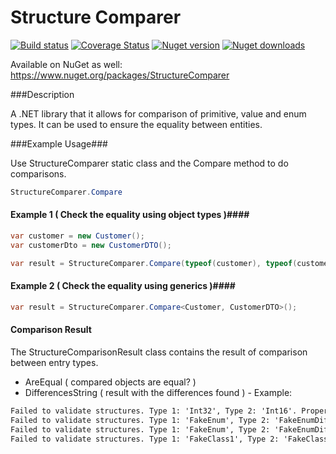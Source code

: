 # Structure Comparer

[![Build status](https://ci.appveyor.com/api/projects/status/e25wawak9781jv0u?svg=true)](https://ci.appveyor.com/project/jeduardocosta/structure-comparer)
[![Coverage Status](https://coveralls.io/repos/jeduardocosta/structure-comparer/badge.svg)](https://coveralls.io/r/jeduardocosta/structure-comparer)
[![Nuget version](https://img.shields.io/nuget/v/StructureComparer.svg)](https://www.nuget.org/packages/StructureComparer/)
[![Nuget downloads](https://img.shields.io/nuget/dt/StructureComparer.svg)](https://www.nuget.org/packages/StructureComparer/)

Available on NuGet as well: https://www.nuget.org/packages/StructureComparer

###Description


A .NET library that it allows for comparison of primitive, value and enum types. It can be used to ensure the equality between entities.

###Example Usage###

Use StructureComparer static class and the Compare method to do comparisons.

```cs
StructureComparer.Compare
```

#### Example 1 ( Check the equality using object types )####

```cs
var customer = new Customer();
var customerDto = new CustomerDTO();

var result = StructureComparer.Compare(typeof(customer), typeof(customerDto));
```

#### Example 2 ( Check the equality using generics )####

```cs
var result = StructureComparer.Compare<Customer, CustomerDTO>();
```

#### Comparison Result ####

The StructureComparisonResult class contains the result of comparison between entry types.

* AreEqual ( compared objects  are equal? )
* DifferencesString ( result with the differences found ) - Example:
```txt
Failed to validate structures. Type 1: 'Int32', Type 2: 'Int16'. Property name: 'Id'
Failed to validate structures. Type 1: 'FakeEnum', Type 2: 'FakeEnumDifferentNames'. Property name: 'Enum'
Failed to validate structures. Type 1: 'FakeEnum', Type 2: 'FakeEnumDifferentNames'. Reason: divergent enum names. Property name: 'Enum' from 'FakeClass3' from 'FakeClass2'
Failed to validate structures. Type 1: 'FakeClass1', Type 2: 'FakeClass1'. Reason: property name 'FullName' was not found in type 'FakeClass1'
